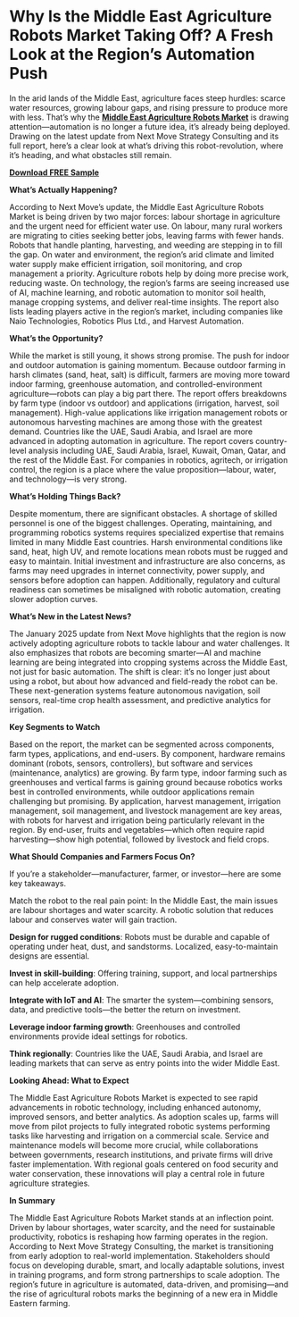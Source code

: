 # Why Is the Middle East Agriculture Robots Market Taking Off? A Fresh Look at the Region’s Automation Push

In the arid lands of the Middle East, agriculture faces steep hurdles: scarce water resources, growing labour gaps, and rising pressure to produce more with less. That’s why the **[Middle East Agriculture Robots Market](https://www.nextmsc.com/report/middle-east-agriculture-robots-market)** is drawing attention—automation is no longer a future idea, it’s already being deployed. Drawing on the latest update from Next Move Strategy Consulting and its full report, here’s a clear look at what’s driving this robot-revolution, where it’s heading, and what obstacles still remain.

**[Download FREE Sample](https://www.nextmsc.com/middle-east-agriculture-robots-market/request-sample)**

**What’s Actually Happening?**

According to Next Move’s update, the Middle East Agriculture Robots Market is being driven by two major forces: labour shortage in agriculture and the urgent need for efficient water use. On labour, many rural workers are migrating to cities seeking better jobs, leaving farms with fewer hands. Robots that handle planting, harvesting, and weeding are stepping in to fill the gap. On water and environment, the region’s arid climate and limited water supply make efficient irrigation, soil monitoring, and crop management a priority. Agriculture robots help by doing more precise work, reducing waste. On technology, the region’s farms are seeing increased use of AI, machine learning, and robotic automation to monitor soil health, manage cropping systems, and deliver real-time insights. The report also lists leading players active in the region’s market, including companies like Naio Technologies, Robotics Plus Ltd., and Harvest Automation.

**What’s the Opportunity?**

While the market is still young, it shows strong promise. The push for indoor and outdoor automation is gaining momentum. Because outdoor farming in harsh climates (sand, heat, salt) is difficult, farmers are moving more toward indoor farming, greenhouse automation, and controlled-environment agriculture—robots can play a big part there. The report offers breakdowns by farm type (indoor vs outdoor) and applications (irrigation, harvest, soil management). High-value applications like irrigation management robots or autonomous harvesting machines are among those with the greatest demand. Countries like the UAE, Saudi Arabia, and Israel are more advanced in adopting automation in agriculture. The report covers country-level analysis including UAE, Saudi Arabia, Israel, Kuwait, Oman, Qatar, and the rest of the Middle East. For companies in robotics, agritech, or irrigation control, the region is a place where the value proposition—labour, water, and technology—is very strong.

**What’s Holding Things Back?**

Despite momentum, there are significant obstacles. A shortage of skilled personnel is one of the biggest challenges. Operating, maintaining, and programming robotics systems requires specialized expertise that remains limited in many Middle East countries. Harsh environmental conditions like sand, heat, high UV, and remote locations mean robots must be rugged and easy to maintain. Initial investment and infrastructure are also concerns, as farms may need upgrades in internet connectivity, power supply, and sensors before adoption can happen. Additionally, regulatory and cultural readiness can sometimes be misaligned with robotic automation, creating slower adoption curves.

**What’s New in the Latest News?**

The January 2025 update from Next Move highlights that the region is now actively adopting agriculture robots to tackle labour and water challenges. It also emphasizes that robots are becoming smarter—AI and machine learning are being integrated into cropping systems across the Middle East, not just for basic automation. The shift is clear: it’s no longer just about using a robot, but about how advanced and field-ready the robot can be. These next-generation systems feature autonomous navigation, soil sensors, real-time crop health assessment, and predictive analytics for irrigation.

**Key Segments to Watch**

Based on the report, the market can be segmented across components, farm types, applications, and end-users. By component, hardware remains dominant (robots, sensors, controllers), but software and services (maintenance, analytics) are growing. By farm type, indoor farming such as greenhouses and vertical farms is gaining ground because robotics works best in controlled environments, while outdoor applications remain challenging but promising. By application, harvest management, irrigation management, soil management, and livestock management are key areas, with robots for harvest and irrigation being particularly relevant in the region. By end-user, fruits and vegetables—which often require rapid harvesting—show high potential, followed by livestock and field crops.

**What Should Companies and Farmers Focus On?**

If you’re a stakeholder—manufacturer, farmer, or investor—here are some key takeaways.

Match the robot to the real pain point: In the Middle East, the main issues are labour shortages and water scarcity. A robotic solution that reduces labour and conserves water will gain traction.

**Design for rugged conditions**: Robots must be durable and capable of operating under heat, dust, and sandstorms. Localized, easy-to-maintain designs are essential.

**Invest in skill-building**: Offering training, support, and local partnerships can help accelerate adoption.

**Integrate with IoT and AI**: The smarter the system—combining sensors, data, and predictive tools—the better the return on investment.

**Leverage indoor farming growth**: Greenhouses and controlled environments provide ideal settings for robotics.

**Think regionally**: Countries like the UAE, Saudi Arabia, and Israel are leading markets that can serve as entry points into the wider Middle East.

**Looking Ahead: What to Expect**

The Middle East Agriculture Robots Market is expected to see rapid advancements in robotic technology, including enhanced autonomy, improved sensors, and better analytics. As adoption scales up, farms will move from pilot projects to fully integrated robotic systems performing tasks like harvesting and irrigation on a commercial scale. Service and maintenance models will become more crucial, while collaborations between governments, research institutions, and private firms will drive faster implementation. With regional goals centered on food security and water conservation, these innovations will play a central role in future agriculture strategies.

**In Summary**

The Middle East Agriculture Robots Market stands at an inflection point. Driven by labour shortages, water scarcity, and the need for sustainable productivity, robotics is reshaping how farming operates in the region. According to Next Move Strategy Consulting, the market is transitioning from early adoption to real-world implementation. Stakeholders should focus on developing durable, smart, and locally adaptable solutions, invest in training programs, and form strong partnerships to scale adoption. The region’s future in agriculture is automated, data-driven, and promising—and the rise of agricultural robots marks the beginning of a new era in Middle Eastern farming.
